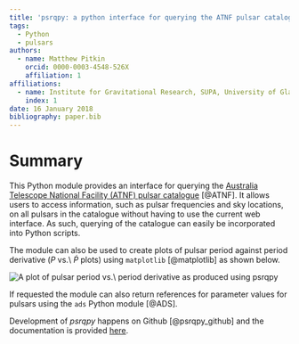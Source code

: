 ```yaml
---
title: 'psrqpy: a python interface for querying the ATNF pulsar catalogue'
tags:
  - Python
  - pulsars
authors:
  - name: Matthew Pitkin
    orcid: 0000-0003-4548-526X
    affiliation: 1
affiliations:
  - name: Institute for Gravitational Research, SUPA, University of Glasgow, University Avenue, Glasgow, UK, G12 8QQ
    index: 1
date: 16 January 2018
bibliography: paper.bib
---
```


# Summary

This Python module provides an interface for querying the [Australia Telescope
National Facility (ATNF) pulsar catalogue](http://www.atnf.csiro.au/people/pulsar/psrcat/) [@ATNF]. It allows users to access
information, such as pulsar frequencies and sky locations, on all pulsars in
the catalogue without having to use the current web interface. As such,
querying of the catalogue can easily be incorporated into Python scripts.

The module can also be used to create plots of pulsar period against period
derivative ($P$ vs.\ $\dot{P}$ plots) using `matplotlib` [@matplotlib] as shown
below.

![A plot of pulsar period vs.\ period derivative as produced using *psrqpy*](ppdot.png)

If requested the module can also return references for parameter values for
pulsars using the `ads` Python module [@ADS].

Development of *psrqpy* happens on Github [@psrqpy_github] and the documentation
is provided [here](http://psrqpy.readthedocs.io).
